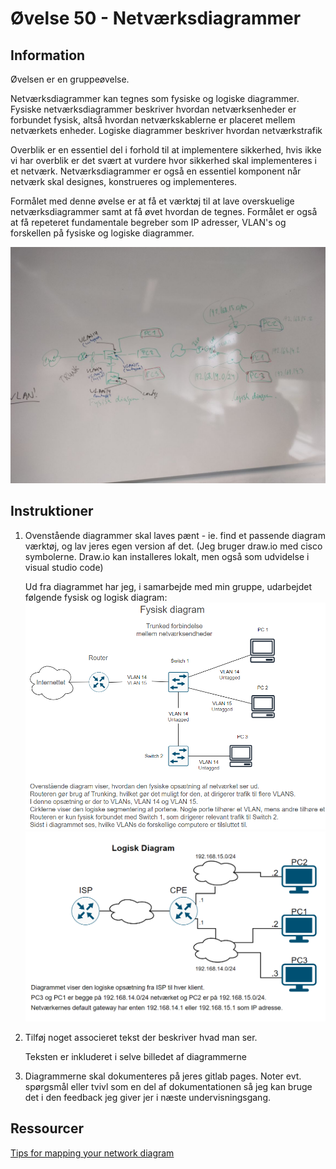 # Øvelse 50 - Netværksdiagrammer

## Information

Øvelsen er en gruppeøvelse.

Netværksdiagrammer kan tegnes som fysiske og logiske diagrammer. Fysiske netværksdiagrammer beskriver hvordan netværksenheder er forbundet fysisk, altså hvordan netværkskablerne er placeret mellem netværkets enheder.
Logiske diagrammer beskriver hvordan netværkstrafik

Overblik er en essentiel del i forhold til at implementere sikkerhed, hvis ikke vi har overblik er det svært at vurdere hvor sikkerhed skal implementeres i et netværk.
Netværksdiagrammer er også en essentiel komponent når netværk skal designes, konstrueres og implementeres.

Formålet med denne øvelse er at få et værktøj til at lave overskuelige netværksdiagrammer samt at få øvet hvordan de tegnes.
Formålet er også at få repeteret fundamentale begreber som IP adresser, VLAN's og forskellen på fysiske og logiske diagrammer.

![img](../../../Images/ØvelsesBilleder/Netsec/Øvelse%2050/fysisk_logisk_nw_diagram_skitse.jpg)

## Instruktioner

1. Ovenstående diagrammer skal laves pænt - ie. find et passende diagram værktøj, og lav jeres egen version af det. (Jeg bruger draw.io med cisco symbolerne. Draw.io kan installeres lokalt, men også som udvidelse i visual studio code)

    Ud fra diagrammet har jeg, i samarbejde med min gruppe, udarbejdet følgende fysisk og logisk diagram:
        ![img](../../../Images/ØvelsesBilleder/Netsec/Øvelse%2050/fysisk_Diagram.png)
        ![img](../../../Images/ØvelsesBilleder/Netsec/Øvelse%2050/logisk_netværk.png)

2. Tilføj noget associeret tekst der beskriver hvad man ser.

    Teksten er inkluderet i selve billedet af diagrammerne

3. Diagrammerne skal dokumenteres på jeres gitlab pages. Noter evt. spørgsmål eller tvivl som en del af dokumentationen så jeg kan bruge det i den feedback jeg giver jer i næste undervisningsgang.

## Ressourcer

[Tips for mapping your network diagram](https://www.microsoft.com/en-us/microsoft-365/business-insights-ideas/resources/tips-for-mapping-your-network-diagram)